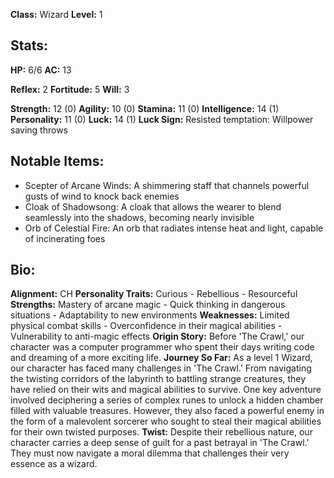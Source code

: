 **Class:** Wizard
**Level:** 1

## Stats:
**HP:** 6/6
**AC:** 13

**Reflex:** 2
**Fortitude:** 5
**Will:** 3

**Strength:** 12 (0)
**Agility:** 10 (0)
**Stamina:** 11 (0)
**Intelligence:** 14 (1)
**Personality:** 11 (0)
**Luck:** 14 (1)
**Luck Sign:** Resisted temptation: Willpower saving throws

## Notable Items:
- Scepter of Arcane Winds: A shimmering staff that channels powerful gusts of wind to knock back enemies
- Cloak of Shadowsong: A cloak that allows the wearer to blend seamlessly into the shadows, becoming nearly invisible
- Orb of Celestial Fire: An orb that radiates intense heat and light, capable of incinerating foes

## Bio:
**Alignment:** CH
**Personality Traits:** Curious - Rebellious - Resourceful
**Strengths:** Mastery of arcane magic - Quick thinking in dangerous situations - Adaptability to new environments
**Weaknesses:** Limited physical combat skills - Overconfidence in their magical abilities - Vulnerability to anti-magic effects
**Origin Story:**
Before 'The Crawl,' our character was a computer programmer who spent their days writing code and dreaming of a more exciting life.
**Journey So Far:**
As a level 1 Wizard, our character has faced many challenges in 'The Crawl.' From navigating the twisting corridors of the labyrinth to battling strange creatures, they have relied on their wits and magical abilities to survive. One key adventure involved deciphering a series of complex runes to unlock a hidden chamber filled with valuable treasures. However, they also faced a powerful enemy in the form of a malevolent sorcerer who sought to steal their magical abilities for their own twisted purposes.
**Twist:**
Despite their rebellious nature, our character carries a deep sense of guilt for a past betrayal in 'The Crawl.' They must now navigate a moral dilemma that challenges their very essence as a wizard.
